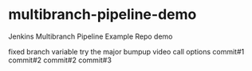 # multibranch-pipeline-demo
Jenkins Multibranch Pipeline Example Repo demo 


fixed branch variable
try the major bumpup
video call options
commit#1
commit#2
commit#2
commit#3
